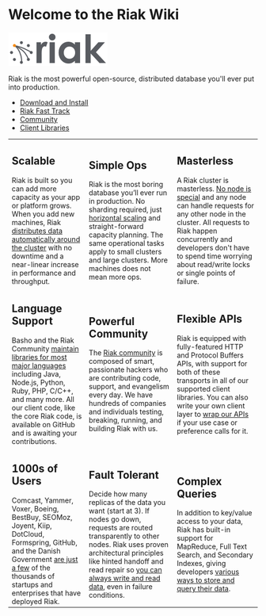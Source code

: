 # Welcome to the Riak Wiki

![Riak Logo](images/riaklogo.png)


Riak is the most powerful open-source, distributed database you'll ever put into production. 
<div id ="new_nav">
	<ul id="top_list">	
		<li><a href="Installation.html">Download and Install</a></li>
		<li><a href="The-Riak-Fast-Track.html">Riak Fast Track</a></li>	
		<li><a href="Community.html">Community</a></li>
		<li><a href="Client-Libraries.html">Client Libraries</a></li>
	</ul>
</div>	


<table id="new">
	<tr>
        <td><h2>Scalable</h2>Riak is built so you can add more capacity as your app or platform grows. When you add new machines, Riak <a href="/Concepts.html#Distribution">distributes data automatically around the cluster</a> with no downtime and a near-linear increase in performance and throughput.</td>
		<td><h2>Simple Ops</h2>Riak is the most boring database you’ll ever run in production. No sharding required, just <a href="/Adding-and-Removing-Nodes.html">horizontal scaling</a> and straight-forward capacity planning. The same operational tasks apply to small clusters and large clusters. More machines does not mean more ops.</td>
		 <td><h2>Masterless</h2>A Riak cluster is masterless. <a href="/Concepts.html#No-master-node">No node is special</a> and any node can handle requests for any other node in the cluster. All requests to Riak happen concurrently and developers don't have to spend time worrying about read/write locks or single points of failure.</td>
    </tr>	
	<tr>
		<td><h2>Language Support</h2>Basho and the Riak Community <a href="/Client-Libraries.html">maintain libraries for most major languages</a> including Java, Node.js, Python, Ruby, PHP, C/C++, and many more. All our client code, like the core Riak code, is available on GitHub and is awaiting your contributions.</td>
			<td><h2>Powerful Community</h2>The <a href="/Community.html">Riak community</a> is composed of smart, passionate hackers who are contributing code, support, and evangelism every day. We have hundreds of companies and individuals testing, breaking, running, and building Riak with us.</td>
			<td><h2>Flexible APIs</h2> 
				Riak is equipped with fully-featured HTTP and Protocol Buffers APIs, with support for both of these transports in all of our supported client libraries. You can also write your own client layer to <a href="/Client-Implementation-Guide.html">wrap our APIs</a> if your use case or preference calls for it.</td>
    </tr>
	<tr>
		 <td><h2>1000s of Users</h2>Comcast, Yammer, Voxer, Boeing, BestBuy, SEOMoz, Joyent, Kiip, DotCloud, Formspring, GitHub, and the Danish Government <a href="http://basho.com/company/production-users/">are just a few</a> of the thousands of startups and enterprises that have deployed Riak.</td>
			 <td><h2>Fault Tolerant</h2>Decide how many replicas of the data you want (start at 3). If nodes go down, requests are routed transparently to other nodes. Riak uses proven architectural principles like hinted handoff and read repair so <a href="/Replication.html">you can always write and read data</a>, even in failure conditions. </td>
        <td><h2>Complex Queries</h2>In addition to key/value access to your data, Riak has built-in support for MapReduce, Full Text Search, and Secondary Indexes, giving developers <a href="/MapReduce-Search-2i-Comparison.html">various ways to store and query their data</a>. 
		</td>
    </tr>
</table>
